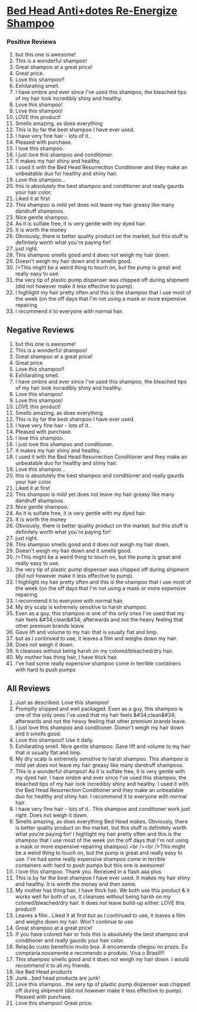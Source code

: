 # [Bed Head Anti+dotes Re-Energize Shampoo](https://products.checkmycream.com/products/Bed-Head-Anti+dotes-Re-Energize-Shampoo.html)

### Positive Reviews

<ol>
      <li>but this one is awesome!</li>
      <li>This is a wonderful shampoo!</li>
      <li>Great shampoo at a great price!</li>
      <li>Great price.</li>
      <li>Love this shampoo!!  </li>
      <li>Exhilarating smell.</li>
      <li>I have ombre and ever since I&#x27;ve used this shampoo, the bleached tips of my hair look incredibly shiny and healthy.</li>
      <li>Love this shampoo!</li>
      <li>Love this shampoo!</li>
      <li>LOVE this product!</li>
      <li>Smells amazing, as does everything</li>
      <li>This is by far the best shampoo I have ever used.  </li>
      <li>I have very fine hair - lots of it..</li>
      <li>Pleased with purchase.</li>
      <li>I love this shampoo.  </li>
      <li>I just love this shampoo and conditioner.  </li>
      <li>It makes my hair shiny and healthy.  </li>
      <li>I used it with the Bed Head Resurrection Conditioner and they make an unbeatable duo for healthy and shiny hair.</li>
      <li>Love this shampoo...</li>
      <li>this is absolutely the best shampoo and conditioner and really gaurds your hair color.</li>
      <li>Liked it at first</li>
      <li>This shampoo is mild yet does not leave my hair greasy like many dandruff shampoos.</li>
      <li>Nice gentle shampoo.</li>
      <li>As it is sulfate free, it is very gentle with my dyed hair.</li>
      <li>It is worth the money</li>
      <li>Obviously, there is better quality product on the market, but this stuff is definitely worth what you&#x27;re paying for!  </li>
      <li>just right.  </li>
      <li>This shampoo smells good and it does not weigh my hair down.</li>
      <li>Doesn&#x27;t weigh my hair down and it smells good.</li>
      <li>/&gt;This might be a weird thing to touch on, but the pump is great and really easy to use.  </li>
      <li>the very tip of plastic pump dispenser was chipped off during shipment (did not however make it less effective to pump).  </li>
      <li>I highlight my hair pretty often and this is the shampoo that I use most of the week (on the off days that I&#x27;m not using a mask or more expensive repairing</li>
      <li>I recommend it to everyone with normal hair.</li>
</ol>


<h2>Negative Reviews</h2>
<ol>
<li> but this one is awesome!</li>
<li> This is a wonderful shampoo!</li>
<li> Great shampoo at a great price!</li>
<li> Great price.</li>
<li> Love this shampoo!!  </li>
<li> Exhilarating smell.</li>
<li> I have ombre and ever since I&#x27;ve used this shampoo, the bleached tips of my hair look incredibly shiny and healthy.</li>
<li> Love this shampoo!</li>
<li> Love this shampoo!</li>
<li> LOVE this product!</li>
<li> Smells amazing, as does everything</li>
<li> This is by far the best shampoo I have ever used.  </li>
<li> I have very fine hair - lots of it..</li>
<li> Pleased with purchase.</li>
<li> I love this shampoo.  </li>
<li> I just love this shampoo and conditioner.  </li>
<li> It makes my hair shiny and healthy.  </li>
<li> I used it with the Bed Head Resurrection Conditioner and they make an unbeatable duo for healthy and shiny hair.</li>
<li> Love this shampoo...</li>
<li> this is absolutely the best shampoo and conditioner and really gaurds your hair color.</li>
<li> Liked it at first</li>
<li> This shampoo is mild yet does not leave my hair greasy like many dandruff shampoos.</li>
<li> Nice gentle shampoo.</li>
<li> As it is sulfate free, it is very gentle with my dyed hair.</li>
<li> It is worth the money</li>
<li> Obviously, there is better quality product on the market, but this stuff is definitely worth what you&#x27;re paying for!  </li>
<li> just right.  </li>
<li> This shampoo smells good and it does not weigh my hair down.</li>
<li> Doesn&#x27;t weigh my hair down and it smells good.</li>
<li> /&gt;This might be a weird thing to touch on, but the pump is great and really easy to use.  </li>
<li> the very tip of plastic pump dispenser was chipped off during shipment (did not however make it less effective to pump).  </li>
<li> I highlight my hair pretty often and this is the shampoo that I use most of the week (on the off days that I&#x27;m not using a mask or more expensive repairing</li>
<li> I recommend it to everyone with normal hair.</li>
<li> My dry scalp is extremely sensitive to harsh shampoo.  </li>
<li> Even as a guy, this shampoo is one of the only ones I&#x27;ve used that my hair feels &amp;#34;clean&amp;#34; afterwards and not the heavy feeling that other premium brands leave.</li>
<li> Gave lift and volume to my hair that is usually flat and limp.</li>
<li> but as I continued to use, it leaves a film and weighs down my hair.  </li>
<li> Does not weigh it down.</li>
<li> It cleanses without being harsh on my colored/bleached/dry hair.</li>
<li> My mother has thing hair, I have thick hair.</li>
<li> I&#x27;ve had some really expensive shampoo come in terrible containers with hard to push pumps</li>
</ol>

<h2>All Reviews</h2>

<ol>
    <li> Just as described. Love this shampoo!</li>
    <li> Promptly shipped and well packaged.  Even as a guy, this shampoo is one of the only ones I&#x27;ve used that my hair feels &amp;#34;clean&amp;#34; afterwards and not the heavy feeling that other premium brands leave.</li>
    <li> I just love this shampoo and conditioner.  Doesn&#x27;t weigh my hair down and it smells good.</li>
    <li> Love this shampoo!!  Use it daily.</li>
    <li> Exhilarating smell. Nice gentle shampoo. Gave lift and volume to my hair that is usually flat and limp.</li>
    <li> My dry scalp is extremely sensitive to harsh shampoo.  This shampoo is mild yet does not leave my hair greasy like many dandruff shampoos.</li>
    <li> This is a wonderful shampoo! As it is sulfate free, it is very gentle with my dyed hair. I have ombre and ever since I&#x27;ve used this shampoo, the bleached tips of my hair look incredibly shiny and healthy. I used it with the Bed Head Resurrection Conditioner and they make an unbeatable duo for healthy and shiny hair. I recommend it to everyone with normal hair.</li>
    <li> I have very fine hair - lots of it.. This shampoo and conditioner work just right.  Does not weigh it down.</li>
    <li> Smells amazing, as does everything Bed Head makes.  Obviously, there is better quality product on the market, but this stuff is definitely worth what you&#x27;re paying for!  I highlight my hair pretty often and this is the shampoo that I use most of the week (on the off days that I&#x27;m not using a mask or more expensive repairing shampoo).&lt;br /&gt;&lt;br /&gt;This might be a weird thing to touch on, but the pump is great and really easy to use.  I&#x27;ve had some really expensive shampoo come in terrible containers with hard to push pumps but this one is awesome!</li>
    <li> I love this shampoo.  Thank you.  Received in a flash aaa plus</li>
    <li> This is by far the best shampoo I have ever used.  It makes my hair shiny and healthy.  It is worth the money and then some.</li>
    <li> My mother has thing hair, I have thick hair. We both use this product &amp; it works well for both of us. It cleanses without being harsh on my colored/bleached/dry hair. It does not leave build-up either. LOVE this product!</li>
    <li> Leaves a film...Liked it at first but as I continued to use, it leaves a film and weighs down my hair.  Won&#x27;t continue to use</li>
    <li> Great shampoo at a great price!</li>
    <li> If you have colored hair or foils this is absolutely the best shampoo and conditioner and really gaurds your hair color.</li>
    <li> Relação custo benefício muito boa. A encomenda chegou no prazo. Eu compraria novamente e recomendo o produto. Viva o Brasil!!!</li>
    <li> This shampoo smells good and it does not weigh my hair down. I would recommend it to all my friends.</li>
    <li> like Bed Head products</li>
    <li> Junk...bed head products are junk!</li>
    <li> Love this shampoo...the very tip of plastic pump dispenser was chipped off during shipment (did not however make it less effective to pump).  Pleased with purchase.</li>
    <li> Love this shampoo! Great price.</li>
</ol>




